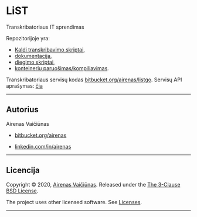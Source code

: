 # LiST

Transkribatoriaus IT sprendimas

Repozitorijoje yra:

- [Kaldi transkribavimo skriptai](src/decode),
- [dokumentacija](architecture),
- [diegimo skriptai](deploy/README.lt.md),
- [konteinerių paruošimas/kompiliavimas](deploy/local/README.lt.md).

Transkribatoriaus servisų kodas [bitbucket.org/airenas/listgo](https://bitbucket.org/airenas/listgo). Servisų API aprašymas: [čia](https://app.swaggerhub.com/apis/aireno/Transkipcija/)

---

## Autorius

Airenas Vaičiūnas

- [bitbucket.org/airenas](https://bitbucket.org/airenas)

- [linkedin.com/in/airenas](https://www.linkedin.com/in/airenas/)

---

## Licencija

Copyright © 2020, [Airenas Vaičiūnas](https://bitbucket.org/airenas).
Released under the [The 3-Clause BSD License](LICENSE).

The project uses other licensed software. See [Licenses](Licenses/).

---

